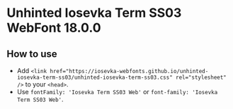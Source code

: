 # Unhinted Iosevka Term SS03 WebFont 18.0.0

## How to use

- Add `<link href="https://iosevka-webfonts.github.io/unhinted-iosevka-term-ss03/unhinted-iosevka-term-ss03.css" rel="stylesheet" />` to your `<head>`.
- Use `fontFamily: 'Iosevka Term SS03 Web'` or `font-family: 'Iosevka Term SS03 Web'`.
